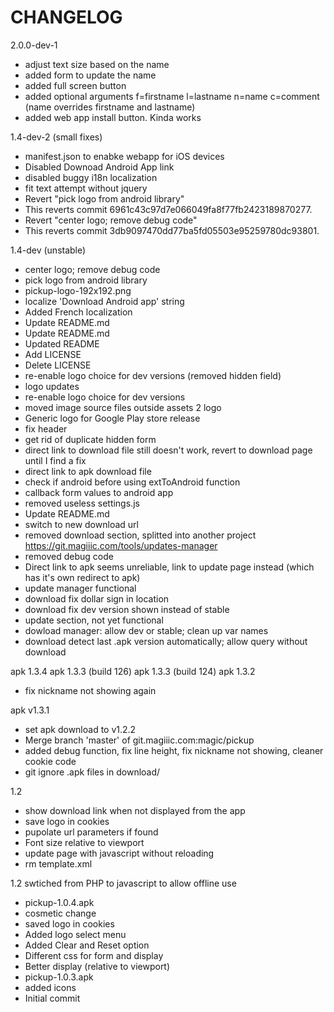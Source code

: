 # CHANGELOG

2.0.0-dev-1
* adjust text size based on the name
* added form to  update the name
* added full screen button
* added optional arguments f=firstname l=lastname n=name c=comment (name overrides firstname and lastname)
* added web app install button. Kinda works

1.4-dev-2 (small fixes)
* manifest.json to enabke webapp for iOS devices
* Disabled Downoad Android App link
* disabled buggy i18n localization
* fit text attempt without jquery
* Revert "pick logo from android library"
* This reverts commit 6961c43c97d7e066049fa8f77fb2423189870277.
* Revert "center logo; remove debug code"
* This reverts commit 3db9097470dd77ba5fd05503e95259780dc93801.

1.4-dev (unstable)
* center logo; remove debug code
* pick logo from android library
* pickup-logo-192x192.png
* localize 'Download Android app' string
* Added French localization
* Update README.md
* Update README.md
* Updated README
* Add LICENSE
* Delete LICENSE
* re-enable logo choice for dev versions (removed hidden field)
* logo updates
* re-enable logo choice for dev versions
* moved image source files outside assets
2 logo
* Generic logo for Google Play store release
* fix header
* get rid of duplicate hidden form
* direct link to download file still doesn't work, revert to download page until I find a fix
* direct link to apk download file
* check if android before using extToAndroid function
* callback form values to android app
* removed useless settings.js
* Update README.md
* switch to new download url
* removed download section, splitted into another project https://git.magiiic.com/tools/updates-manager
* removed debug code
* Direct link to apk seems unreliable, link to update page instead (which has it's own redirect to apk)
* update manager functional
* download fix dollar sign in location
* download fix dev version shown instead of stable
* update section, not yet functional
* dowload manager: allow dev or stable; clean up var names
* download detect last .apk version automatically; allow query without download

apk 1.3.4
apk 1.3.3 (build 126)
apk 1.3.3 (build 124)
apk 1.3.2
* fix nickname not showing again

apk v1.3.1
* set apk download to v1.2.2
* Merge branch 'master' of git.magiiic.com:magic/pickup
* added debug function, fix line height, fix nickname not showing, cleaner cookie code
* git ignore .apk files in download/

1.2
* show download link when not displayed from the app
* save logo in cookies
* pupolate url parameters if found
* Font size relative to viewport
* update page with javascript without reloading
* rm template.xml

1.2 swtiched from PHP to javascript to allow offline use
* pickup-1.0.4.apk
* cosmetic change
* saved logo in cookies
* Added logo select menu
* Added Clear and Reset option
* Different css for form and display
* Better display (relative to viewport)
* pickup-1.0.3.apk
* added icons
* Initial commit
